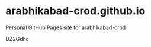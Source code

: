 # arabhikabad-crod.github.io
Personal GitHub Pages site for arabhikabad-crod































































DZ2Gdhc
